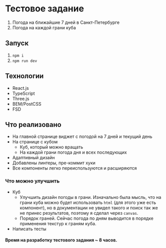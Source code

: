 # Тестовое задание

1. Погода на ближайшие 7 дней в Санкт-Петербурге
2. Погода на каждой грани куба

## Запуск

1. `npm i`
2. `npm run dev`

## Технологии

-   React.js
-   TypeScript
-   Three.js
-   BEM/PostCSS
-   FSD

## Что реализовано

-   На главной странице виджет с погодой на 7 дней и текущий день
-   На странице с кубом
    -   Куб, который можно вращать
    -   На каждой грани погода дня и всех последующих
-   Адаптивный дизайн
-   Добавлены линтеры, пре-коммит хуки
-   Все компоненты легко переиспользуются и расширяются

### Что можно улучшить

-   Куб
    -   Улучшить дизайн погоды в грани. Изначально была мысль, что на грани куба можно будет использовать `html` (для этого уже есть компонент), но в документации не увидел такого и поиск так же не принес результатов, поэтому я сделал через `canvas`.
    -   Порядок граней. Сейчас погода по дням выводится в порядке применения текстур к граням куба.
-   Написать тесты

#### Время на разработку тестового задания ~ 8 часов.
